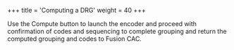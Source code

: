 +++
title = 'Computing a DRG'
weight = 40
+++

Use the Compute button to launch the encoder and proceed with confirmation of codes and sequencing
to complete grouping and return the computed grouping and codes to Fusion CAC.

